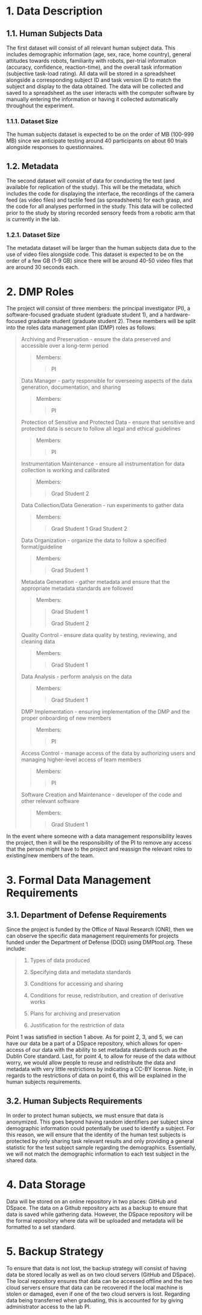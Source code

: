 # 1. Data Description

## 1.1. Human Subjects Data

The first dataset will consist of all relevant human subject data. This includes demographic information (age, sex, race, home country), general attitudes towards robots, familiarity with robots, per-trial information (accuracy, confidence, reaction-time), and the overall task information (subjective task-load rating). All data will be stored in a spreadsheet alongside a corresponding subject ID and task version ID to match the subject and display to the data obtained. The data will be collected and saved to a spreadsheet as the user interacts with the computer software by manually entering the information or having it collected automatically throughout the experiment.

### 1.1.1. Dataset Size

The human subjects dataset is expected to be on the order of MB (100-999 MB) since we anticipate testing around 40 participants on about 60 trials alongside responses to questionnaires.

## 1.2. Metadata

The second dataset will consist of data for conducting the test (and available for replication of the study). This will be the metadata, which includes the code for displaying the interface, the recordings of the camera feed (as video files) and tactile feed (as spreadsheets) for each grasp, and the code for all analyses performed in the study. This data will be collected prior to the study by storing recorded sensory feeds from a robotic arm that is currently in the lab.

### 1.2.1. Dataset Size

The metadata dataset will be larger than the human subjects data due to the use of video files alongside code. This dataset is expected to be on the order of a few GB (1-9 GB) since there will be around 40-50 video files that are around 30 seconds each.

# 2. DMP Roles

The project will consist of three members: the principal investigator (PI), a software-focused graduate student (graduate student 1), and a hardware-focused graduate student (graduate student 2). These members will be split into the roles data management plan (DMP) roles as follows:

> Archiving and Preservation - ensure the data preserved and accessible over a long-term period
> > Members:
> > > PI
> 
> Data Manager - party responsible for overseeing aspects of the data generation, documentation, and sharing
> > Members:
> > > PI
> 
> Protection of Sensitive and Protected Data - ensure that sensitive and protected data is secure to follow all legal and ethical guidelines
> > Members:
> > > PI
> 
> Instrumentation Maintenance - ensure all instrumentation for data collection is working and calibrated
> > Members:
> > > Grad Student 2
> 
> Data Collection/Data Generation - run experiments to gather data
> > Members:
> > > Grad Student 1
> > > Grad Student 2
> 
> Data Organization - organize the data to follow a specified format/guideline
> > Members:
> > > Grad Student 1
> 
> Metadata Generation - gather metadata and ensure that the appropriate metadata standards are followed
> > Members:
> > > Grad Student 1
> > > 
> > > Grad Student 2
> 
> Quality Control - ensure data quality by testing, reviewing, and cleaning data
> > Members:
> > > Grad Student 1
> 
> Data Analysis - perform analysis on the data
> > Members:
> > > Grad Student 1
> 
> DMP Implementation - ensuring implementation of the DMP and the proper onboarding of new members
> > Members:
> > > PI
> 
>  Access Control - manage access of the data by authorizing users and managing higher-level access of team members
> > Members:
> > > PI
> 
> Software Creation and Maintenance - developer of the code and other relevant software
> > Members:
> > > Grad Student 1

In the event where someone with a data management responsibility leaves the project, then it will be the responsibility of the PI to remove any access that the person might have to the project and reassign the relevant roles to existing/new members of the team.

# 3. Formal Data Management Requirements

## 3.1. Department of Defense Requirements

Since the project is funded by the Office of Naval Research (ONR), then we can observe the specific data management requirements for projects funded under the Department of Defense (DOD) using DMPtool.org. These include:

> 1. Types of data produced
> 
> 2. Specifying data and metadata standards
> 
> 3. Conditions for accessing and sharing
> 
> 4. Conditions for reuse, redistribution, and creation of derivative works
> 
> 5. Plans for archiving and preservation
> 
> 6. Justification for the restriction of data

Point 1 was satisfied in section 1 above. As for point 2, 3, and 5, we can have our data be a part of a DSpace repository, which allows for open-access of our data with the ability to set metadata standards such as the Dublin Core standard. Last, for point 4, to allow for reuse of the data without worry, we would allow people to reuse and redistribute the data and metadata with very little restrictions by indicating a CC-BY license. Note, in regards to the restrictions of data on point 6, this will be explained in the human subjects requirements.

## 3.2. Human Subjects Requirements

In order to protect human subjects, we must ensure that data is anonymized. This goes beyond having random identifiers per subject since demographic information could potentially be used to identify a subject. For this reason, we will ensure that the identity of the human test subjects is protected by only sharing task relevant results and only providing a general statistic for the test subject sample regarding the demographics. Essentially, we will not match the demographic information to each test subject in the shared data.

# 4. Data Storage

Data will be stored on an online repository in two places: GitHub and DSpace. The data on a Github repository acts as a backup to ensure that data is saved while gathering data. However, the DSpace repository will be the formal repository where data will be uploaded and metadata will be formatted to a set standard.

# 5. Backup Strategy

To ensure that data is not lost, the backup strategy will consist of having data be stored locally as well as on two cloud servers (GitHub and DSpace). The local repository ensures that data can be accessed offline and the two cloud servers ensure that data can be recovered if the local machine is stolen or damaged, even if one of the two cloud servers is lost. Regarding data being transferred when graduating, this is accounted for by giving administrator access to the lab PI.

